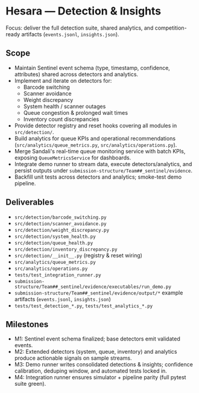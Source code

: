 # Hesara — Detection & Insights

Focus: deliver the full detection suite, shared analytics, and competition-ready artifacts (`events.jsonl`, `insights.json`).

## Scope
- Maintain Sentinel event schema (type, timestamp, confidence, attributes) shared across detectors and analytics.
- Implement and iterate on detectors for:
  - Barcode switching
  - Scanner avoidance
  - Weight discrepancy
  - System health / scanner outages
  - Queue congestion & prolonged wait times
  - Inventory count discrepancies
- Provide detector registry and reset hooks covering all modules in `src/detection/`.
- Build analytics for queue KPIs and operational recommendations (`src/analytics/queue_metrics.py`, `src/analytics/operations.py`).
- Merge Sandali's real-time queue monitoring service with batch KPIs, exposing `QueueMetricsService` for dashboards.
- Integrate demo runner to stream data, execute detectors/analytics, and persist outputs under `submission-structure/Team##_sentinel/evidence`.
- Backfill unit tests across detectors and analytics; smoke-test demo pipeline.

## Deliverables
- `src/detection/barcode_switching.py`
- `src/detection/scanner_avoidance.py`
- `src/detection/weight_discrepancy.py`
- `src/detection/system_health.py`
- `src/detection/queue_health.py`
- `src/detection/inventory_discrepancy.py`
- `src/detection/__init__.py` (registry & reset wiring)
- `src/analytics/queue_metrics.py`
- `src/analytics/operations.py`
- `tests/test_integration_runner.py`
- `submission-structure/Team##_sentinel/evidence/executables/run_demo.py`
- `submission-structure/Team##_sentinel/evidence/output/*` example artifacts (`events.jsonl`, `insights.json`)
- `tests/test_detection_*.py`, `tests/test_analytics_*.py`

## Milestones
- M1: Sentinel event schema finalized; base detectors emit validated events.
- M2: Extended detectors (system, queue, inventory) and analytics produce actionable signals on sample streams.
- M3: Demo runner writes consolidated detections & insights; confidence calibration, deduping window, and automated tests locked in.
- M4: Integration runner ensures simulator + pipeline parity (full pytest suite green).
